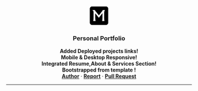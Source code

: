 <p align="center">
  <a href="#"><img src="https://github.com/mza-codes/minimal-react/blob/62fd10162f49d62abf1aa6b4ec1d5fadbab4a38f/public/logo.png" width="50" alt="apple-touch-icon-Copy" border="0"></a>
  <br />
  <h3 align="center">Personal Portfolio</h3>
  <p align="center">
    <b>Added Deployed projects links!</b>
    <br />
    <strong>Mobile & Desktop Responsive!</strong>
    <br />
    <b> Integrated Resume,About & Services Section!</b>
    <br />
     <b>Bootstrapped from template !</b>
    <br />
    <a href="https://github.com/mza-codes/"><strong>Author</strong></a>
    ·
    <a href="https://github.com/mza-codes/mza-codes.github.io/issues/"><strong>Report</strong></a>
    ·
    <a href="https://github.com/mza-codes/mza-codes.github.io/pulls/"><strong>Pull Request</strong></a>
  </p>
</p>

---
